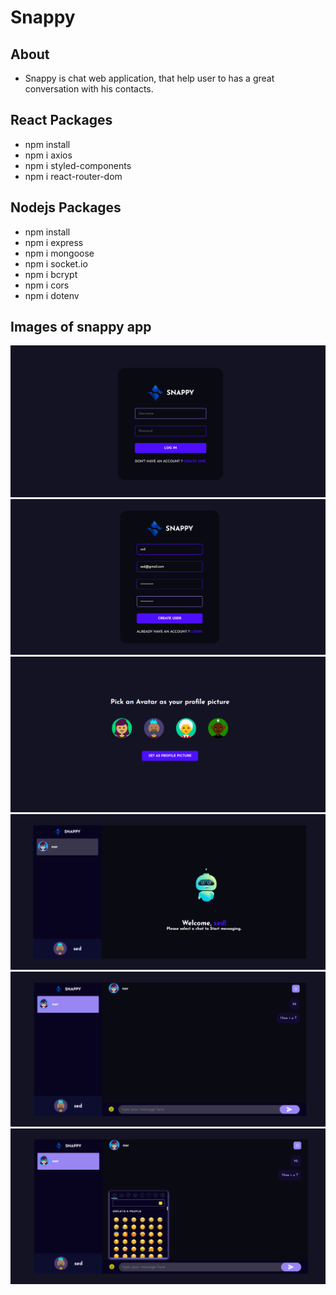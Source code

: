 # Snappy

## About

- Snappy is chat web application, that help user to has a great conversation with his contacts.

## React Packages

- npm install
- npm i axios
- npm i styled-components
- npm i react-router-dom

## Nodejs Packages

- npm install
- npm i express
- npm i mongoose
- npm i socket.io
- npm i bcrypt
- npm i cors
- npm i dotenv

## Images of snappy app

![Alt text](public/public/snappyhome.png?raw=true "Home")
![Alt text](public/public/register.png?raw=true "Register")
![Alt text](public/public/pickPicture.png?raw=true "PickPic")
![Alt text](public/public/chatPage.png?raw=true "chatPage")
![Alt text](public/public/conversation.png?raw=true "Conversation1")
![Alt text](public/public/conversation2.png?raw=true "Conversation2")
